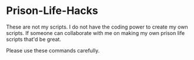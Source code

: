 # Prison-Life-Hacks
These are not my scripts. I do not have the coding power to create my own scripts. If someone can collaborate with me on making my own prison life scripts that'd be great.

Please use these commands carefully.
